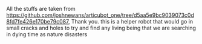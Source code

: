 All the stuffs are taken from https://github.com/joshnewans/articubot_one/tree/d5aa5e9bc9039073c0d8fd7fe426e170be79c087, Thank you.
this is a helper robot that would go in small cracks and holes to try and find any living being that we are searching in dying time as nature disasters
